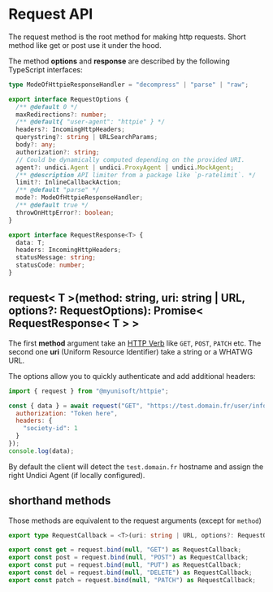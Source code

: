 # Request API
The request method is the root method for making http requests. Short method like get or post use it under the hood.

The method **options** and **response** are described by the following TypeScript interfaces:

```ts
type ModeOfHttpieResponseHandler = "decompress" | "parse" | "raw";

export interface RequestOptions {
  /** @default 0 */
  maxRedirections?: number;
  /** @default{ "user-agent": "httpie" } */
  headers?: IncomingHttpHeaders;
  querystring?: string | URLSearchParams;
  body?: any;
  authorization?: string;
  // Could be dynamically computed depending on the provided URI.
  agent?: undici.Agent | undici.ProxyAgent | undici.MockAgent;
  /** @description API limiter from a package like `p-ratelimit`. */
  limit?: InlineCallbackAction;
  /** @default "parse" */
  mode?: ModeOfHttpieResponseHandler;
  /** @default true */
  throwOnHttpError?: boolean;
}

export interface RequestResponse<T> {
  data: T;
  headers: IncomingHttpHeaders;
  statusMessage: string;
  statusCode: number;
}
```

## request< T >(method: string, uri: string | URL, options?: RequestOptions): Promise< RequestResponse< T > >
The first **method** argument take an [HTTP Verb](https://developer.mozilla.org/en-US/docs/Web/HTTP/Methods) like `GET`, `POST`, `PATCH` etc. The second one **uri** (Uniform Resource Identifier) take a string or a WHATWG URL.

The options allow you to quickly authenticate and add additional headers:
```js
import { request } from "@myunisoft/httpie";

const { data } = await request("GET", "https://test.domain.fr/user/info", {
  authorization: "Token here",
  headers: {
    "society-id": 1
  }
});
console.log(data);
```

By default the client will detect the `test.domain.fr` hostname and assign the right Undici Agent (if locally configured).

## shorthand methods
Those methods are equivalent to the request arguments (except for `method`)

```ts
export type RequestCallback = <T>(uri: string | URL, options?: RequestOptions) => Promise<RequestResponse<T>>;

export const get = request.bind(null, "GET") as RequestCallback;
export const post = request.bind(null, "POST") as RequestCallback;
export const put = request.bind(null, "PUT") as RequestCallback;
export const del = request.bind(null, "DELETE") as RequestCallback;
export const patch = request.bind(null, "PATCH") as RequestCallback;
```
